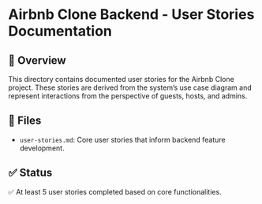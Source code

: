 # Airbnb Clone Backend - User Stories Documentation

## 📌 Overview
This directory contains documented user stories for the Airbnb Clone project. These stories are derived from the system’s use case diagram and represent interactions from the perspective of guests, hosts, and admins.

## 📄 Files
- `user-stories.md`: Core user stories that inform backend feature development.

## ✅ Status
✅ At least 5 user stories completed based on core functionalities.

